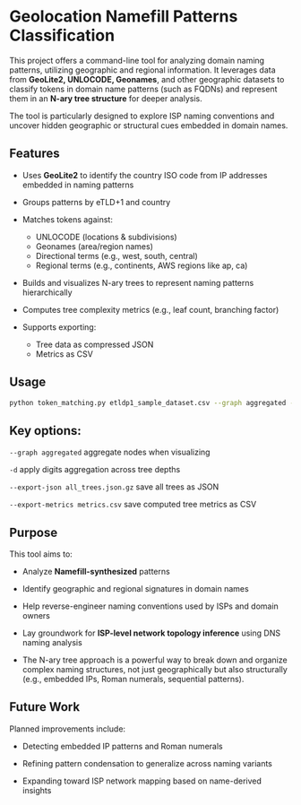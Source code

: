 # Geolocation Namefill Patterns Classification
This project offers a command-line tool for analyzing domain naming patterns, utilizing geographic and regional information. 
It leverages data from **GeoLite2, UNLOCODE, Geonames**, and other geographic datasets to classify tokens in domain name patterns (such as FQDNs) and represent them in an **N-ary tree structure** for deeper analysis.

The tool is particularly designed to explore ISP naming conventions and uncover hidden geographic or structural cues embedded in domain names.

## Features
* Uses **GeoLite2** to identify the country ISO code from IP addresses embedded in naming patterns
* Groups patterns by eTLD+1 and country
* Matches tokens against:

  - UNLOCODE (locations & subdivisions)
  - Geonames (area/region names)
  - Directional terms (e.g., west, south, central)
  - Regional terms (e.g., continents, AWS regions like ap, ca)

* Builds and visualizes N-ary trees to represent naming patterns hierarchically
* Computes tree complexity metrics (e.g., leaf count, branching factor)
* Supports exporting:

  - Tree data as compressed JSON
  - Metrics as CSV

## Usage
```bash
python token_matching.py etldp1_sample_dataset.csv --graph aggregated -d --export-json all_trees.json.gz --export-metrics metrics.csv
```
## Key options:
`--graph aggregated` aggregate nodes when visualizing

`-d` apply digits aggregation across tree depths

`--export-json all_trees.json.gz` save all trees as JSON

`--export-metrics metrics.csv` save computed tree metrics as CSV

## Purpose
This tool aims to:

- Analyze **Namefill-synthesized** patterns

- Identify geographic and regional signatures in domain names

- Help reverse-engineer naming conventions used by ISPs and domain owners

- Lay groundwork for **ISP-level network topology inference** using DNS naming analysis

- The N-ary tree approach is a powerful way to break down and organize complex naming structures, not just geographically but also structurally (e.g., embedded IPs, Roman numerals, sequential patterns).

## Future Work
Planned improvements include:

- Detecting embedded IP patterns and Roman numerals

- Refining pattern condensation to generalize across naming variants

- Expanding toward ISP network mapping based on name-derived insights

